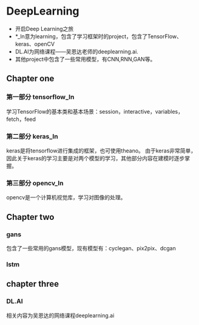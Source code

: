 # DeepLearning
- 开启Deep Learning之旅
- *_ln意为learning，包含了学习框架时的project，包含了TensorFlow、keras、openCV
- DL.AI为网络课程——吴恩达老师的deeplearning.ai.
- 其他project中包含了一些常用模型，有CNN,RNN,GAN等。

## Chapter one

### 第一部分 tensorflow_ln
学习TensorFlow的基本类和基本场景：session，interactive，variables，fetch，feed

### 第二部分 keras_ln
keras是将tensorflow进行集成的框架，也可使用theano。
由于keras非常简单，因此关于keras的学习主要是对两个模型的学习，其他部分内容在建模时逐步掌握。

### 第三部分 opencv_ln
opencv是一个计算机视觉库，学习对图像的处理。

## Chapter two

### gans
包含了一些常用的gans模型，现有模型有：cyclegan、pix2pix、dcgan

### lstm

## chapter three

### DL.AI
相关内容为吴恩达的网络课程deeplearning.ai
